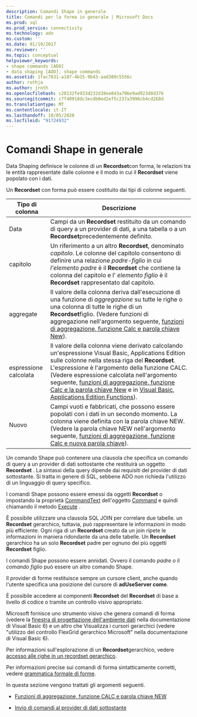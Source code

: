 ```yaml
---
description: Comandi Shape in generale
title: Comandi per la forma in generale | Microsoft Docs
ms.prod: sql
ms.prod_service: connectivity
ms.technology: ado
ms.custom: ''
ms.date: 01/19/2017
ms.reviewer: ''
ms.topic: conceptual
helpviewer_keywords:
- shape commands [ADO]
- data shaping [ADO], shape commands
ms.assetid: 1fac7831-a187-4b15-9b43-aad380c5556c
author: rothja
ms.author: jroth
ms.openlocfilehash: c20132fe933d232d38ee843a706e9ad923d0d376
ms.sourcegitcommit: c7f40918dc3ecdb0ed2ef5c237a3996cb4cd268d
ms.translationtype: MT
ms.contentlocale: it-IT
ms.lasthandoff: 10/05/2020
ms.locfileid: "91724932"
---
```

# <a name="shape-commands-in-general"></a>Comandi Shape in generale
Data Shaping definisce le colonne di un **Recordset**con forma, le relazioni tra le entità rappresentate dalle colonne e il modo in cui il **Recordset** viene popolato con i dati.  
  
 Un **Recordset** con forma può essere costituito dai tipi di colonne seguenti.  
  
|Tipo di colonna|Descrizione|  
|-----------------|-----------------|  
|Data|Campi da un **Recordset** restituito da un comando di query a un provider di dati, a una tabella o a un **Recordset**precedentemente definito.|  
|capitolo|Un riferimento a un altro **Recordset**, denominato *capitolo*. Le colonne del capitolo consentono di definire una relazione *padre-figlio* in cui *l'elemento padre* è il **Recordset** che contiene la colonna del capitolo e l' *elemento figlio* è il **Recordset** rappresentato dal capitolo.|  
|aggregate|Il valore della colonna deriva dall'esecuzione di una funzione di *aggregazione* su tutte le righe o una colonna di tutte le righe di un **Recordset**figlio. (Vedere funzioni di aggregazione nell'argomento seguente, [funzioni di aggregazione, funzione Calc e parola chiave New](../../../ado/guide/data/aggregate-functions-the-calc-function-and-the-new-keyword.md)).|  
|espressione calcolata|Il valore della colonna viene derivato calcolando un'espressione Visual Basic, Applications Edition sulle colonne nella stessa riga del **Recordset**. L'espressione è l'argomento della funzione CALC. (Vedere espressione calcolata nell'argomento seguente, [funzioni di aggregazione, funzione Calc e la parola chiave New](../../../ado/guide/data/aggregate-functions-the-calc-function-and-the-new-keyword.md) e in [Visual Basic, Applications Edition Functions](../../../ado/guide/data/visual-basic-for-applications-functions.md)).|  
|Nuovo|Campi vuoti e fabbricati, che possono essere popolati con i dati in un secondo momento. La colonna viene definita con la parola chiave NEW. (Vedere la parola chiave NEW nell'argomento seguente, [funzioni di aggregazione, funzione Calc e nuova parola chiave](../../../ado/guide/data/aggregate-functions-the-calc-function-and-the-new-keyword.md)).|  
  
 Un comando Shape può contenere una clausola che specifica un comando di query a un provider di dati sottostante che restituirà un oggetto **Recordset** . La sintassi della query dipende dai requisiti del provider di dati sottostante. Si tratta in genere di SQL, sebbene ADO non richieda l'utilizzo di un linguaggio di query specifico.  
  
 I comandi Shape possono essere emessi da oggetti **Recordset** o impostando la proprietà [CommandText](../../../ado/reference/ado-api/commandtext-property-ado.md) dell'oggetto [Command](../../../ado/reference/ado-api/command-object-ado.md) e quindi chiamando il metodo [Execute](../../../ado/reference/ado-api/execute-method-ado-command.md) .  
  
 È possibile utilizzare una clausola SQL JOIN per correlare due tabelle. un **Recordset** gerarchico, tuttavia, può rappresentare le informazioni in modo più efficiente. Ogni riga di un **Recordset** creato da un join ripete le informazioni in maniera ridondante da una delle tabelle. Un **Recordset** gerarchico ha un solo **Recordset** padre per ognuno dei più oggetti **Recordset** figlio.  
  
 I comandi Shape possono essere annidati. Ovvero il comando *padre* o il *comando figlio* può essere un altro comando Shape.  
  
 Il provider di forme restituisce sempre un cursore client, anche quando l'utente specifica una posizione del cursore di **adUseServer come**.  
  
 È possibile accedere ai componenti **Recordset** del **Recordset** di base a livello di codice o tramite un controllo visivo appropriato.  
  
 Microsoft fornisce uno strumento visivo che genera comandi di forma (vedere la [finestra di progettazione dell'ambiente dati](/previous-versions/visualstudio/aa445793(v=vs.60)) nella documentazione di Visual Basic 6) e un altro che Visualizza i cursori gerarchici (vedere "utilizzo del controllo FlexGrid gerarchico Microsoft" nella documentazione di Visual Basic 6).  
  
 Per informazioni sull'esplorazione di un **Recordset**gerarchico, vedere [accesso alle righe in un recordset gerarchico](../../../ado/guide/data/accessing-rows-in-a-hierarchical-recordset.md).  
  
 Per informazioni precise sui comandi di forma sintatticamente corretti, vedere [grammatica formale di forme](../../../ado/guide/data/formal-shape-grammar.md).  
  
 In questa sezione vengono trattati gli argomenti seguenti.  
  
-   [Funzioni di aggregazione, funzione CALC e parola chiave NEW](../../../ado/guide/data/aggregate-functions-the-calc-function-and-the-new-keyword.md)  
  
-   [Invio di comandi al provider di dati sottostante](../../../ado/guide/data/issuing-commands-to-the-underlying-data-provider.md)